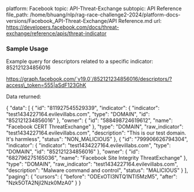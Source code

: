 platform: Facebook
topic: API-Threat-Exchange
subtopic: API Reference
file_path: /home/bhuang/nlp/rag-race-challenge2-2024/platform-docs-versions/Facebook_API-Threat-Exchange/API Reference.md
url: https://developers.facebook.com/docs/threat-exchange/reference/apis/threat-indicator


### Sample Usage

Example query for descriptors related to a specific indicator: 852121234856016

https://graph.facebook.com/`v19.0`/852121234856016/descriptors/?access\_token=555|aSdF123GhK

Data returned:

 {
   "data": \[
  {
    "id": "811927545529339",
    "indicator": {
      "indicator": "test1434227164.evilevillabs.com",
      "type": "DOMAIN",
      "id": "852121234856016"
    },
    "owner": {
      "id": "588498724619612",
      "name": "Facebook CERT ThreatExchange"
    },
    "type": "DOMAIN",
    "raw\_indicator": "test1434227164.evilevillabs.com",
    "description": "This is our test domain. It's harmless",
    "status": "NON\_MALICIOUS"
  },
  {
    "id": "799906626794304",
    "indicator": {
      "indicator": "test1434227164.evilevillabs.com",
      "type": "DOMAIN",
      "id": "852121234856016"
    },
    "owner": {
      "id": "682796275165036",
      "name": "Facebook Site Integrity ThreatExchange"
    },
    "type": "DOMAIN",
    "raw\_indicator": "test1434227164.evilevillabs.com",
    "description": "Malware command and control",
    "status": "MALICIOUS"
  }
\],
"paging": {
  "cursors": {
    "before": "ODExOTI3NTQ1NTI5MzM5",
    "after": "Nzk5OTA2NjI2Nzk0MzA0"
  }
}
